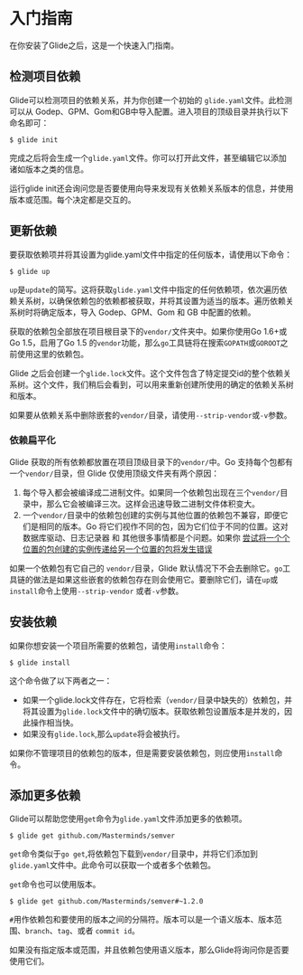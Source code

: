 # 入门指南

在你安装了Glide之后，这是一个快速入门指南。

## 检测项目依赖

Glide可以检测项目的依赖关系，并为你创建一个初始的 `glide.yaml`文件。此检测可以从 Godep、GPM、Gom和GB中导入配置。进入项目的顶级目录并执行以下命名即可：

    $ glide init

完成之后将会生成一个`glide.yaml`文件。你可以打开此文件，甚至编辑它以添加诸如版本之类的信息。

运行glide init还会询问您是否要使用向导来发现有关依赖关系版本的信息，并使用版本或范围。每个决定都是交互的。

## 更新依赖

要获取依赖项并将其设置为glide.yaml文件中指定的任何版本，请使用以下命令：

    $ glide up

`up`是`update`的简写。这将获取`glide.yaml`文件中指定的任何依赖项，依次遍历依赖关系树，以确保依赖包的依赖都被获取，并将其设置为适当的版本。遍历依赖关系树时将确定版本，导入 Godep、GPM、Gom 和 GB 中配置的依赖。

获取的依赖包全部放在项目根目录下的`vendor/`文件夹中。如果你使用Go 1.6+或Go 1.5，启用了Go 1.5 的`vendor`功能，那么`go`工具链将在搜索`GOPATH`或`GOROOT`之前使用这里的依赖包。

Glide 之后会创建一个`glide.lock`文件。这个文件包含了特定提交id的整个依赖关系树。这个文件，我们稍后会看到，可以用来重新创建所使用的确定的依赖关系树和版本。

如果要从依赖关系中删除嵌套的`vendor/`目录，请使用`--strip-vendor`或`-v`参数。

### 依赖扁平化

Glide 获取的所有依赖都放置在项目顶级目录下的`vendor/`中。Go 支持每个包都有一个`vendor/`目录，但 Glide 仅使用顶级文件夹有两个原因：

1. 每个导入都会被编译成二进制文件。如果同一个依赖包出现在三个`vendor/`目录中，那么它会被编译三次。这样会迅速导致二进制文件体积变大。
2. 一个`vendor/`目录中的依赖包创建的实例与其他位置的依赖包不兼容，即便它们是相同的版本。Go 将它们视作不同的包，因为它们位于不同的位置。这对 数据库驱动、日志记录器 和 其他很多事情都是个问题。如果你 [尝试将一个个位置的包创建的实例传递给另一个位置的包将发生错误](https://github.com/mattfarina/golang-broken-vendor)

如果一个依赖包有它自己的 `vendor/`目录，Glide 默认情况下不会去删除它。`go`工具链的做法是如果这些嵌套的依赖包存在则会使用它。要删除它们，请在`up`或`install`命令上使用`--strip-vendor` 或者`-v`参数。

## 安装依赖

如果你想安装一个项目所需要的依赖包，请使用`install`命令：

    $ glide install

这个命令做了以下两者之一：

* 如果一个glide.lock文件存在，它将检索（`vendor/`目录中缺失的）依赖包，并将其设置为`glide.lock`文件中的确切版本。获取依赖包设置版本是并发的，因此操作相当快。
* 如果没有`glide.lock`,那么`update`将会被执行。

如果你不管理项目的依赖包的版本，但是需要安装依赖包，则应使用`install`命令。

## 添加更多依赖

Glide可以帮助您使用`get`命令为`glide.yaml`文件添加更多的依赖项。

    $ glide get github.com/Masterminds/semver

`get`命令类似于`go get`,将依赖包下载到`vendor/`目录中，并将它们添加到`glide.yaml`文件中。此命令可以获取一个或者多个依赖包。

`get`命令也可以使用版本。

    $ glide get github.com/Masterminds/semver#~1.2.0

`#`用作依赖包和要使用的版本之间的分隔符。版本可以是一个语义版本、版本范围、`branch`、`tag`、或者 `commit id`。

如果没有指定版本或范围，并且依赖包使用语义版本，那么Glide将询问你是否要使用它们。